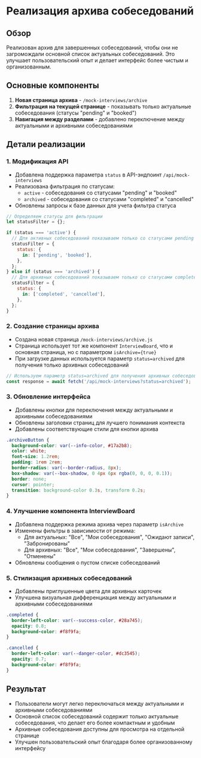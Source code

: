 # Реализация архива собеседований

## Обзор

Реализован архив для завершенных собеседований, чтобы они не загромождали основной список актуальных собеседований. Это улучшает пользовательский опыт и делает интерфейс более чистым и организованным.

## Основные компоненты

1. **Новая страница архива** - `/mock-interviews/archive`
2. **Фильтрация на текущей странице** - показывать только актуальные собеседования (статусы "pending" и "booked")
3. **Навигация между разделами** - добавлено переключение между актуальными и архивными собеседованиями

## Детали реализации

### 1. Модификация API

- Добавлена поддержка параметра `status` в API-эндпоинт `/api/mock-interviews`
- Реализована фильтрация по статусам:
  - `active` - собеседования со статусами "pending" и "booked"
  - `archived` - собеседования со статусами "completed" и "cancelled"
- Обновлены запросы к базе данных для учета фильтра статуса

```javascript
// Определяем статусы для фильтрации
let statusFilter = {};

if (status === 'active') {
  // Для активных собеседований показываем только со статусами pending и booked
  statusFilter = {
    status: {
      in: ['pending', 'booked'],
    },
  };
} else if (status === 'archived') {
  // Для архивных собеседований показываем только со статусами completed и cancelled
  statusFilter = {
    status: {
      in: ['completed', 'cancelled'],
    },
  };
}
```

### 2. Создание страницы архива

- Создана новая страница `/mock-interviews/archive.js`
- Страница использует тот же компонент `InterviewBoard`, что и основная страница, но с параметром `isArchive={true}`
- При загрузке данных используется параметр `status=archived` для получения только архивных собеседований

```javascript
// Используем параметр status=archived для получения архивных собеседований
const response = await fetch('/api/mock-interviews?status=archived');
```

### 3. Обновление интерфейса

- Добавлены кнопки для переключения между актуальными и архивными собеседованиями
- Обновлены заголовки страниц для лучшего понимания контекста
- Добавлены соответствующие стили для кнопки архива

```css
.archiveButton {
  background-color: var(--info-color, #17a2b8);
  color: white;
  font-size: 1.2rem;
  padding: 1rem 2rem;
  border-radius: var(--border-radius, 8px);
  box-shadow: var(--box-shadow, 0 4px 6px rgba(0, 0, 0, 0.1));
  border: none;
  cursor: pointer;
  transition: background-color 0.3s, transform 0.2s;
}
```

### 4. Улучшение компонента InterviewBoard

- Добавлена поддержка режима архива через параметр `isArchive`
- Изменены фильтры в зависимости от режима:
  - Для актуальных: "Все", "Мои собеседования", "Ожидают записи", "Забронированы"
  - Для архивных: "Все", "Мои собеседования", "Завершены", "Отменены"
- Обновлены сообщения о пустом списке собеседований

### 5. Стилизация архивных собеседований

- Добавлены приглушенные цвета для архивных карточек
- Улучшена визуальная дифференциация между актуальными и архивными собеседованиями

```css
.completed {
  border-left-color: var(--success-color, #28a745);
  opacity: 0.8;
  background-color: #f8f9fa;
}

.cancelled {
  border-left-color: var(--danger-color, #dc3545);
  opacity: 0.7;
  background-color: #f8f9fa;
}
```

## Результат

- Пользователи могут легко переключаться между актуальными и архивными собеседованиями
- Основной список собеседований содержит только актуальные собеседования, что делает его более компактным и удобным
- Архивные собеседования доступны для просмотра на отдельной странице
- Улучшен пользовательский опыт благодаря более организованному интерфейсу
